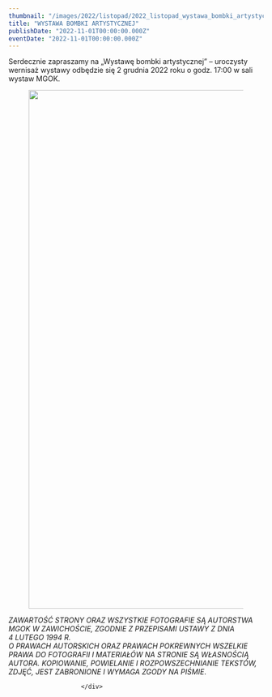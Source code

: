 ```yaml
---
thumbnail: "/images/2022/listopad/2022_listopad_wystawa_bombki_artystycznej_2022_11_wystawa_bombki_artystycznej_bo2-724x1024.jpg"
title: "WYSTAWA BOMBKI ARTYSTYCZNEJ"
publishDate: "2022-11-01T00:00:00.000Z"
eventDate: "2022-11-01T00:00:00.000Z"
---
```


<div class="entry-content">
							
							
<p>Serdecznie zapraszamy na „Wystawę bombki artystycznej” – uroczysty wernisaż wystawy odbędzie się 2 grudnia 2022 roku o godz. 17:00 w sali wystaw MGOK.</p>



<figure class="wp-block-image size-large"><a href="http://mgok-zawichost.pl/wp-content/uploads/2022/12/bo2.jpg"><img fetchpriority="high" decoding="async" width="724" height="1024" src="/images/2022/listopad/2022_listopad_wystawa_bombki_artystycznej_2022_11_wystawa_bombki_artystycznej_bo2-724x1024.jpg" alt="" class="wp-image-9073" srcset="/images/2022/listopad/2022_listopad_wystawa_bombki_artystycznej_2022_11_wystawa_bombki_artystycznej_bo2-724x1024.jpg 724w, /images/2022/listopad/bo2-212x300.jpg 212w, /images/2022/listopad/bo2-768x1086.jpg 768w, /images/2022/listopad/bo2.jpg 800w" sizes="(max-width: 724px) 100vw, 724px"></a></figure>



<p><em>ZAWARTOŚĆ STRONY ORAZ WSZYSTKIE FOTOGRAFIE SĄ AUTORSTWA MGOK W ZAWICHOŚCIE, ZGODNIE Z PRZEPISAMI USTAWY Z DNIA&nbsp;</em><br><em>4 LUTEGO 1994 R.<br>O PRAWACH AUTORSKICH ORAZ PRAWACH POKREWNYCH WSZELKIE PRAWA DO FOTOGRAFII I MATERIAŁÓW NA STRONIE SĄ WŁASNOŚCIĄ AUTORA. KOPIOWANIE, POWIELANIE I ROZPOWSZECHNIANIE TEKSTÓW, ZDJĘĆ, JEST ZABRONIONE I WYMAGA ZGODY NA PIŚMIE</em>.</p>
						
						</div>
